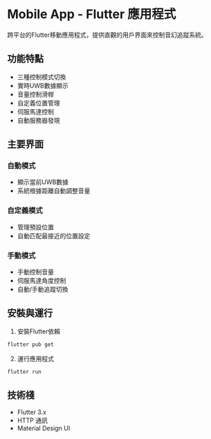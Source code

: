 # Mobile App - Flutter 應用程式

跨平台的Flutter移動應用程式，提供直觀的用戶界面來控制音幻追蹤系統。

## 功能特點

- 三種控制模式切換
- 實時UWB數據顯示
- 音量控制滑桿
- 自定義位置管理
- 伺服馬達控制
- 自動服務器發現

## 主要界面

### 自動模式
- 顯示當前UWB數據
- 系統根據距離自動調整音量

### 自定義模式
- 管理預設位置
- 自動匹配最接近的位置設定

### 手動模式
- 手動控制音量
- 伺服馬達角度控制
- 自動/手動追蹤切換

## 安裝與運行

1. 安裝Flutter依賴
```bash
flutter pub get
```

2. 運行應用程式
```bash
flutter run
```

## 技術棧

- Flutter 3.x
- HTTP 通訊
- Material Design UI

